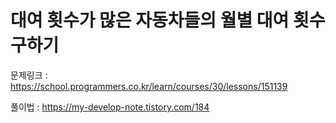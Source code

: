 # 대여 횟수가 많은 자동차들의 월별 대여 횟수 구하기

문제링크 : https://school.programmers.co.kr/learn/courses/30/lessons/151139

풀이법 : https://my-develop-note.tistory.com/184